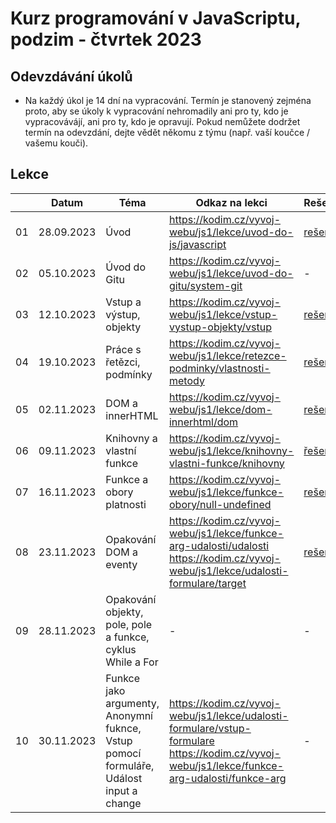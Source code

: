 # Kurz programování v JavaScriptu, podzim - čtvrtek 2023

## Odevzdávání úkolů

* Na každý úkol je 14 dní na vypracování. Termín je stanovený zejména proto, aby se úkoly k vypracování nehromadily ani pro ty, kdo je vypracovávájí, ani pro ty, kdo je opravují. Pokud nemůžete dodržet termín na odevzdání, dejte vědět někomu z týmu (např. vaší koučce / vašemu kouči).


## Lekce

|    | Datum     | Téma             | Odkaz na lekci                                                           | Rešení        | Podklady
| -- | --------- | ---------------- | ------------------------------------------------------------------------ | ------------- | -------------
| 01  | 28.09.2023 | Úvod | https://kodim.cz/vyvoj-webu/js1/lekce/uvod-do-js/javascript | [rešení](./reseni/lekce-01.md) | -
| 02  | 05.10.2023 | Úvod do Gitu | https://kodim.cz/vyvoj-webu/js1/lekce/uvod-do-gitu/system-git | - | -
| 03  | 12.10.2023 | Vstup a výstup, objekty | https://kodim.cz/vyvoj-webu/js1/lekce/vstup-vystup-objekty/vstup | [rešení](./reseni/lekce-03.md) | -
| 04  | 19.10.2023 | Práce s řetězci, podmínky | https://kodim.cz/vyvoj-webu/js1/lekce/retezce-podminky/vlastnosti-metody | [rešení](./reseni/lekce-04.md) | -
| 05  | 02.11.2023 | DOM a innerHTML | https://kodim.cz/vyvoj-webu/js1/lekce/dom-innerhtml/dom | [rešení](./reseni/lekce-05.md) | -
| 06  | 09.11.2023 |  Knihovny a vlastní funkce | https://kodim.cz/vyvoj-webu/js1/lekce/knihovny-vlastni-funkce/knihovny | [řešení](./reseni/lekce-06.md) | - 
| 07  | 16.11.2023 |  Funkce a obory platnosti | https://kodim.cz/vyvoj-webu/js1/lekce/funkce-obory/null-undefined | [rešení](./reseni/lekce-07.md) | -
| 08  | 23.11.2023 |  Opakování DOM a eventy | https://kodim.cz/vyvoj-webu/js1/lekce/funkce-arg-udalosti/udalosti https://kodim.cz/vyvoj-webu/js1/lekce/udalosti-formulare/target | [rešení](./reseni/lekce-08.md) | [zde](https://github.com/aellopos/javascript-1-lekce-8)
| 09  | 28.11.2023 |  Opakování objekty, pole, pole a funkce, cyklus While a For | - | - | [zde](https://github.com/aellopos/javascript-1-lekce-9)
| 10  | 30.11.2023 |  Funkce jako argumenty, Anonymní fuknce, Vstup pomocí formuláře, Událost input a change | https://kodim.cz/vyvoj-webu/js1/lekce/udalosti-formulare/vstup-formulare https://kodim.cz/vyvoj-webu/js1/lekce/funkce-arg-udalosti/funkce-arg | - | -

